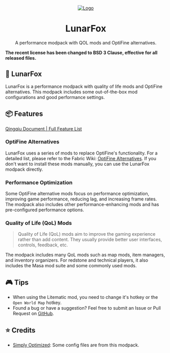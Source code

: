 <div align="center">
  <a href="https://github.com/OrzMiku/lunarfox">
    <img src="https://cdn.modrinth.com/data/r7CwLIIr/cfd4314a75bb775ade08fe0e9ada9cf9a913f6a5_96.webp" alt="Logo">
  </a>
  <h1>LunarFox</h1>
  <p>
    A performance modpack with QOL mods and OptiFine alternatives.
  </p>
</div>

**The recent license has been changed to BSD 3 Clause, effective for all released files.**

## 🦊 LunarFox

LunarFox is a performance modpack with quality of life mods and OptiFine alternatives. This modpack includes some out-of-the-box mod configurations and good performance settings.

## 📦 Features

[Qingqiu Document | Full Feature List](https://qdocs.miku.show/en/lunarfox/features/)

### OptiFine Alternatives

LunarFox uses a series of mods to replace OptiFine's functionality. For a detailed list, please refer to the Fabric Wiki: [OptiFine Alternatives](https://wiki.fabricmc.net/zh_cn:community:optifine_alternatives). If you don't want to install these mods manually, you can use the LunarFox modpack directly.

### Performance Optimization

Some OptiFine alternative mods focus on performance optimization, improving game performance, reducing lag, and increasing frame rates. The modpack also includes other performance-enhancing mods and has pre-configured performance options.

### Quality of Life (QoL) Mods

> Quality of Life (QoL) mods aim to improve the gaming experience rather than add content. They usually provide better user interfaces, controls, feedback, etc.

The modpack includes many QoL mods such as map mods, item managers, and inventory organizers. For redstone and technical players, it also includes the Masa mod suite and some commonly used mods.

## 🎮 Tips

- When using the Litematic mod, you need to change it's hotkey or the `Open World Map` hotkey.
- Found a bug or have a suggestion? Feel free to submit an Issue or Pull Request on [GitHub](https://github.com/OrzMiku/lunarfox).

## ⭐ Credits

- [Simply Optimized](https://modrinth.com/modpack/sop): Some config files are from this modpack.
